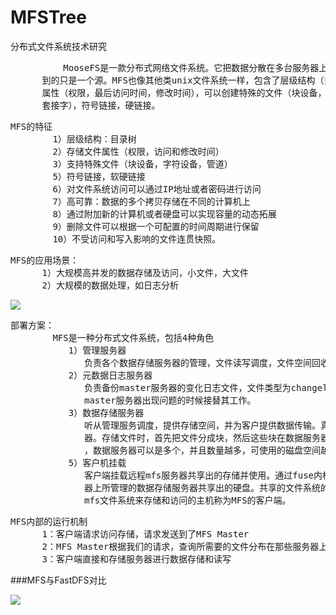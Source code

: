 # MFSTree
分布式文件系统技术研究

<pre>
          MooseFS是一款分布式网络文件系统。它把数据分散在多台服务器上，但对于用户来说，看
      到的只是一个源。MFS也像其他类unix文件系统一样，包含了层级结构（目录树）,存储着文件
      属性（权限，最后访问时间，修改时间），可以创建特殊的文件（块设备，字符设备，管道，
      套接字），符号链接，硬链接。
</pre>

<pre>
MFS的特征
        1）层级结构：目录树
        2）存储文件属性（权限，访问和修改时间）
        3）支持特殊文件（块设备，字符设备，管道）
        5）符号链接，软硬链接
        6）对文件系统访问可以通过IP地址或者密码进行访问
        7）高可靠：数据的多个拷贝存储在不同的计算机上
        8）通过附加新的计算机或者硬盘可以实现容量的动态拓展
        9）删除文件可以根据一个可配置的时间周期进行保留
        10）不受访问和写入影响的文件连贯快照。
</pre>

<pre>
MFS的应用场景：
      1）大规模高并发的数据存储及访问，小文件，大文件
      2）大规模的数据处理，如日志分析
</pre>

![](https://i.imgur.com/qtdrEJ9.png)

<pre>
部署方案：
        MFS是一种分布式文件系统，包括4种角色
           1）管理服务器
              负责各个数据存储服务器的管理，文件读写调度，文件空间回收以及恢复 多节点拷贝
           2）元数据日志服务器
              负责备份master服务器的变化日志文件，文件类型为changelog_ml.*.mfs，以便在
              master服务器出现问题的时候接替其工作。
           3）数据存储服务器
              听从管理服务调度，提供存储空间，并为客户提供数据传输。真正存储用户数据的服务
              器。存储文件时，首先把文件分成块，然后这些块在数据服务器chunkserver之间复制
              ，数据服务器可以是多个，并且数量越多，可使用的磁盘空间越大，可靠性越高。
           5）客户机挂载
              客户端挂载远程mfs服务器共享出的存储并使用。通过fuse内核接口挂载进程管理服务
              器上所管理的数据存储服务器共享出的硬盘。共享的文件系统的用法和nfs相似，使用
              mfs文件系统来存储和访问的主机称为MFS的客户端。
</pre>

<pre>
MFS内部的运行机制
      1：客户端请求访问存储，请求发送到了MFS Master
      2：MFS Master根据我们的请求，查询所需要的文件分布在那些服务器上
      3：客户端直接和存储服务器进行数据存储和读写
</pre>

###MFS与FastDFS对比

![](https://i.imgur.com/jC3KsNZ.png)



